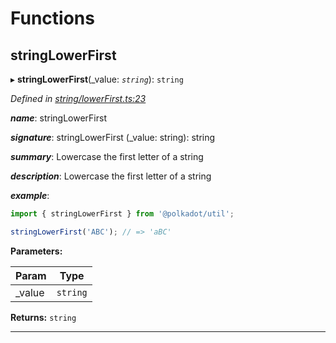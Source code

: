 

# Functions

<a id="stringlowerfirst"></a>

##  stringLowerFirst

▸ **stringLowerFirst**(_value: *`string`*): `string`

*Defined in [string/lowerFirst.ts:23](https://github.com/polkadot-js/common/blob/a9878a2/packages/util/src/string/lowerFirst.ts#L23)*

*__name__*: stringLowerFirst

*__signature__*: stringLowerFirst (\_value: string): string

*__summary__*: Lowercase the first letter of a string

*__description__*: Lowercase the first letter of a string

*__example__*:   

```javascript
import { stringLowerFirst } from '@polkadot/util';

stringLowerFirst('ABC'); // => 'aBC'
```

**Parameters:**

| Param | Type |
| ------ | ------ |
| _value | `string` |

**Returns:** `string`

___

